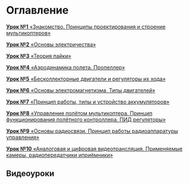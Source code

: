 Оглавление
=======

[**Урок №1** «Знакомство. Принципы проектирования и строение мультикоптеров»](lesson1.md)

[**Урок №2** «Основы электричества»](lesson2.md)

[**Урок №3** «Теория пайки»](lesson3.md)

[**Урок №4** «Аэродинамика полета. Пропеллер»](lesson4.md)

[**Урок №5** «Бесколлекторные двигатели и регуляторы их хода»](lesson5.md)

[**Урок №6** «Основы электромагнетизма. Типы двигателей»](lesson6.md)

[**Урок №7** «Принцип работы, типы и устройство аккумуляторов»](lesson7.md)

[**Урок №8** «Управление полётом мультикоптера. Принцип функционирования полётного контроллера. ПИД регуляторы»](lesson8.md)

[**Урок №9** «Основы радиосвязи. Принцип работы радиоаппаратуры управления»](lesson9.md)

[**Урок №10** «Аналоговая и цифровая видеотрансляция. Применяемые камеры, радиопередатчики иприёмники»](lesson10.md)

Видеоуроки
----------

